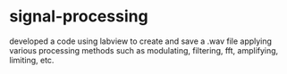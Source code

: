 # signal-processing
developed a code using labview to create and save a .wav file applying various processing methods such as modulating, filtering, fft, amplifying, limiting, etc.
